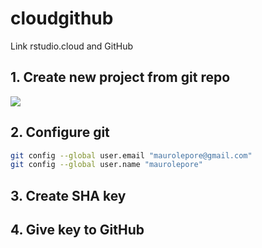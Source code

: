 # cloudgithub
Link rstudio.cloud and GitHub

## 1. Create new project from git repo

![](https://i.imgur.com/E1wcTup.png)

## 2. Configure git

```bash
git config --global user.email "maurolepore@gmail.com"
git config --global user.name "maurolepore"
```

## 3. Create SHA key


## 4. Give key to GitHub


